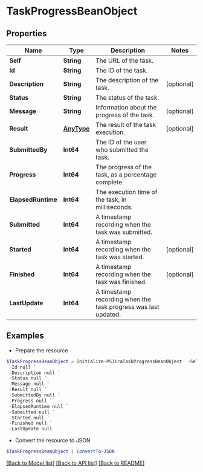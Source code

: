 # TaskProgressBeanObject
## Properties

Name | Type | Description | Notes
------------ | ------------- | ------------- | -------------
**Self** | **String** | The URL of the task. | 
**Id** | **String** | The ID of the task. | 
**Description** | **String** | The description of the task. | [optional] 
**Status** | **String** | The status of the task. | 
**Message** | **String** | Information about the progress of the task. | [optional] 
**Result** | [**AnyType**](.md) | The result of the task execution. | [optional] 
**SubmittedBy** | **Int64** | The ID of the user who submitted the task. | 
**Progress** | **Int64** | The progress of the task, as a percentage complete. | 
**ElapsedRuntime** | **Int64** | The execution time of the task, in milliseconds. | 
**Submitted** | **Int64** | A timestamp recording when the task was submitted. | 
**Started** | **Int64** | A timestamp recording when the task was started. | [optional] 
**Finished** | **Int64** | A timestamp recording when the task was finished. | [optional] 
**LastUpdate** | **Int64** | A timestamp recording when the task progress was last updated. | 

## Examples

- Prepare the resource
```powershell
$TaskProgressBeanObject = Initialize-PSJiraTaskProgressBeanObject  -Self null `
 -Id null `
 -Description null `
 -Status null `
 -Message null `
 -Result null `
 -SubmittedBy null `
 -Progress null `
 -ElapsedRuntime null `
 -Submitted null `
 -Started null `
 -Finished null `
 -LastUpdate null
```

- Convert the resource to JSON
```powershell
$TaskProgressBeanObject | ConvertTo-JSON
```

[[Back to Model list]](../README.md#documentation-for-models) [[Back to API list]](../README.md#documentation-for-api-endpoints) [[Back to README]](../README.md)

